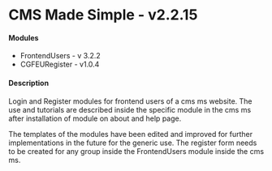 # CMS Made Simple - v2.2.15

#### Modules
- FrontendUsers - v 3.2.2
- CGFEURegister - v1.0.4

#### Description

Login and Register modules for frontend users of a cms ms website.
The use and tutorials are described inside the specific module in the cms ms after installation of module on about and help page.

The templates of the modules have been edited and improved for further implementations in the future for the generic use. The register form needs to be created for any group inside the FrontendUsers module inside the cms ms.